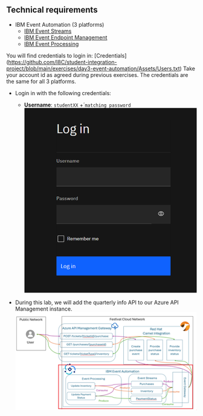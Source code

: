 ## Technical requirements

- IBM Event Automation (3 platforms)
  - [IBM Event Streams](https://es-demo-ibm-es-ui-tools.apps.itz-c8kjj5.infra01-lb.fra02.techzone.ibm.com)
  - [IBM Event Endpoint Management](https://eem-demo-mgr-ibm-eem-manager-tools.apps.itz-c8kjj5.infra01-lb.fra02.techzone.ibm.com)
  - [IBM Event Processing](https://ep-demo-ibm-ep-rt-tools.apps.itz-c8kjj5.infra01-lb.fra02.techzone.ibm.com)
 
You will find credentials to login in: [Credentials] (https://github.com/I8C/student-integration-project/blob/main/exercises/day3-event-automation/Assets/Users.txt) 
Take your account id as agreed during previous exercises. The credentials are the same for all 3 platforms.
  - Login in with the following credentials:
    - **Username**: `studentXX` +´`matching password`
    ![TAP Login](../../Assets/login.PNG)
     

  
- During this lab, we will add the quarterly info API to our Azure API Management instance. 
![API exercise](../../Assets/design.png)
